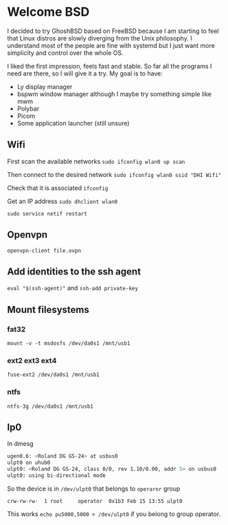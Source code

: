 # Welcome BSD

I decided to try GhoshBSD based on FreeBSD because I am starting to feel that Linux distros are slowly diverging from the Unix philosophy. I understand most of the people are fine with systemd but I just want more simplicity and control over the whole OS.

I liked the first impression, feels fast and stable. So far all the programs I need are there, so I will give it a try. My goal is to have:

- Ly display manager
- bspwm window manager although I maybe try something simple like mwm
- Polybar
- Picom
- Some application launcher (still unsure)


## Wifi

First scan the available networks `sudo ifconfig wlan0 up scan`

Then connect to the desired network `sudo ifconfig wlan0 ssid "DHI Wifi"`

Check that it is associated `ifconfig`

Get an IP address `sudo dhclient wlan0`

`sudo service netif restart`

## Openvpn

`openvpn-client file.ovpn`

## Add identities to the ssh agent

`eval "$(ssh-agent)"` and `ssh-add private-key`

## Mount filesystems

### fat32

`mount -v -t msdosfs /dev/da0s1 /mnt/usb1`

### ext2 ext3 ext4

`fuse-ext2 /dev/da0s1 /mnt/usb1`

### ntfs

`ntfs-3g /dev/da0s1 /mnt/usb1`

## lp0

In dmesg

```bash
ugen0.6: <Roland DG GS-24> at usbus0
ulpt0 on uhub0
ulpt0: <Roland DG GS-24, class 0/0, rev 1.10/0.00, addr 5> on usbus0
ulpt0: using bi-directional mode
```

So the device is in `/dev/ulpt0` that belongs to `operaror` group

`crw-rw-rw-  1 root     operator  0x1b3 Feb 15 13:55 ulpt0`

This works `echo pu5000,5000 > /dev/ulpt0` if you belong to group operator.


